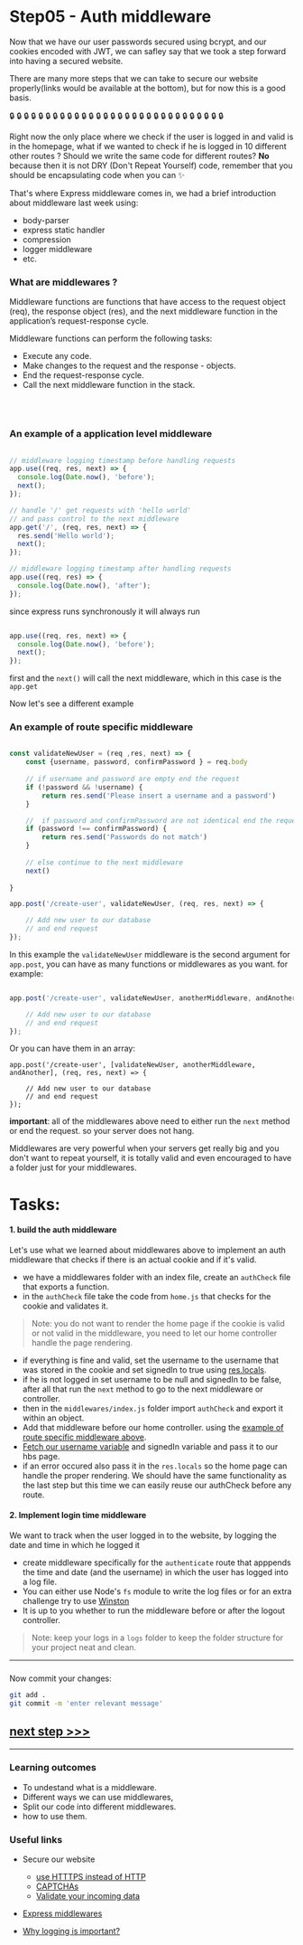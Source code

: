 # Step05 - Auth middleware

Now that we have our user passwords secured using bcrypt, and our cookies encoded with JWT, we can safley say that we took a step forward into having a secured website.

There are many more steps that we can take to secure our website properly(links would be available at the bottom), but for now this is a good basis.

:lock: :lock: :lock: :lock: :lock: :lock: :lock: :lock: :lock: :lock: :lock: :lock: :lock: :lock: :lock: :lock: :lock: :lock: :lock: :lock: :lock: :lock: :lock: :lock: :lock: :lock: :lock: :lock: :lock: :lock:

Right now the only place where we check if the user is logged in and valid is in the homepage, what if we wanted to check if he is logged in 10 different other routes ?
Should we write the same code for different routes? 
**No** because then it is not DRY (Don't Repeat Yourself) code, remember that you should be encapsulating code when you can :sparkles: 

That's where Express middleware comes in, we had a brief introduction about middleware last week using:
- body-parser
- express static handler
- compression
- logger middleware
- etc.


### What are middlewares ?

Middleware functions are functions that have access to the request object (req), the response object (res), and the next middleware function in the application’s request-response cycle.


Middleware functions can perform the following tasks:

- Execute any code.
- Make changes to the request and the response - objects.
- End the request-response cycle.
- Call the next middleware function in the stack.

&nbsp;

<img src="https://miro.medium.com/max/1142/1*fbe04fcynkBuLo_CADxxHQ.png" alt="" />

### An example of a application level middleware

```javascript

// middleware logging timestamp before handling requests
app.use((req, res, next) => {
  console.log(Date.now(), 'before');
  next();
});

// handle '/' get requests with 'hello world'
// and pass control to the next middleware
app.get('/', (req, res, next) => {
  res.send('Hello world');
  next();
});

// middleware logging timestamp after handling requests
app.use((req, res) => {
  console.log(Date.now(), 'after');
});

```

since express runs synchronously it will always run 
```javascript

app.use((req, res, next) => {
  console.log(Date.now(), 'before');
  next();
});

```

first and the `next()` will call the next middleware, which in this case is the `app.get`

Now let's see a different example

### An example of route specific middleware

```javascript

const validateNewUser = (req ,res, next) => {
    const {username, password, confirmPassword } = req.body
    
    // if username and password are empty end the request    
    if (!password && !username) {
        return res.send('Please insert a username and a password')
    }

    //  if password and confirmPassword are not identical end the request   
    if (password !== confirmPassword) {
        return res.send('Passwords do not match')
    }
    
    // else continue to the next middleware 
    next()
    
}

app.post('/create-user', validateNewUser, (req, res, next) => {

    // Add new user to our database
    // and end request    
});

```

In this example the `validateNewUser` middleware is the second argument for `app.post`, you can have as many functions or middlewares as you want. for example:

```javascript

app.post('/create-user', validateNewUser, anotherMiddleware, andAnother, (req, res, next) => {

    // Add new user to our database
    // and end request    
});

```

Or you can have them in an array:
 
```javascript=
app.post('/create-user', [validateNewUser, anotherMiddleware, andAnother], (req, res, next) => {

    // Add new user to our database
    // and end request    
});

```

**important**: all of the middlewares above need to either run the `next` method or end the request. so your server does not hang.

Middlewares are very powerful when your servers get really big and you don't want to repeat yourself, it is totally valid and even encouraged to have a folder just for your middlewares.

# Tasks:

#### 1. build the auth middleware

Let's use what we learned about middlewares above to implement an auth middleware that checks if there is an actual cookie and if it's valid.

- we have a middlewares folder with an index file, create an `authCheck` file that exports a function.
- in the `authCheck` file take the code from `home.js` that checks for the cookie and validates it.
> Note: you do not want to render the home page if the cookie is valid or not valid in the middleware, you need to let our home controller handle the page rendering.
- if everything is fine and valid, set the username to the username that was stored in the cookie and set signedIn to true using [res.locals](https://expressjs.com/en/4x/api.html#res.locals).
-  if he is not logged in set username to be null and signedIn to be false, after all that run the `next` method to go to the next middleware or controller.
- then in the `middlewares/index.js` folder import `authCheck` and export it within an object.
- Add that middleware before our home controller. using the [example of route specific middleware above](#An-example-of-route-specific-middleware).
- [Fetch our username variable](http://expressjs.com/en/api.html#app.get) and signedIn variable and pass it to our hbs page.
- if an error occured also pass it in the `res.locals` so the home page can handle the proper rendering.
We should have the same functionality as the last step but this time we can easily reuse our authCheck before any route.


#### 2. Implement login time middleware

We want to track when the user logged in to the website, by logging the date and time in which he logged it

- create middleware specifically for the `authenticate` route that apppends the time and date (and the username) in which the user has logged into a log file.
- You can either use Node's `fs` module to write the log files or for an extra challenge try to use [Winston](https://www.npmjs.com/package/winston#quick-start)
- It is up to you whether to run the middleware before or after the logout controller.
> Note: keep your logs in a `logs` folder to keep the folder structure for your project neat and clean.
---


### 
Now commit your changes:

```bash
git add .
git commit -m 'enter relevant message'
```


## [**next step >>>**](./step06.md)
---

### Learning outcomes

- To undestand what is a middleware.
- Different ways we can use middlewares,
- Split our code into different middlewares.
- how to use them.

### Useful links

- Secure our website
    - [use HTTTPS instead of HTTP](https://www.howtogeek.com/181767/htg-explains-what-is-https-and-why-should-i-care/)
    - [CAPTCHAs](https://internet.com/website-building/how-to-add-a-captcha-to-your-website/)
    - [Validate your incoming data](https://www.sitepoint.com/validate-your-input/)

- [Express middlewares](https://expressjs.com/en/guide/using-middleware.html)
- [Why logging is important?](https://www.syslog-ng.com/community/b/blog/posts/why-logging-is-important)
